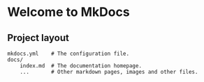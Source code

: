 # Welcome to MkDocs

## Project layout

    mkdocs.yml    # The configuration file.
    docs/
        index.md  # The documentation homepage.
        ...       # Other markdown pages, images and other files.
